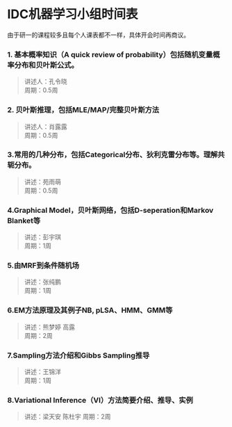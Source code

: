 # IDC机器学习小组时间表

由于研一的课程较多且每个人课表都不一样，具体开会时间再商议。

### 1. 基本概率知识（A quick review of probability）包括随机变量概率分布和贝叶斯公式。

> 讲述人：孔令晓  
周期：0.5周

### 2. 贝叶斯推理，包括MLE/MAP/完整贝叶斯方法

> 讲述人：肖露露  
周期：0.5周

### 3.常用的几种分布，包括Categorical分布、狄利克雷分布等。理解共轭分布。
> 讲述：苑雨萌  
周期：0.5周

### 4.Graphical Model，贝叶斯网络，包括D-seperation和Markov Blanket等
> 讲述：彭宇琪  
周期：1周

### 5.由MRF到条件随机场
> 讲述：张纯鹏   
周期：1周 

### 6.EM方法原理及其例子NB, pLSA、HMM、GMM等
> 讲述：熊梦婷 高露  
周期：2周

### 7.Sampling方法介绍和Gibbs Sampling推导
> 讲述：王锦洋  
周期：1周

### 8.Variational Inference（VI）方法简要介绍、推导、实例
> 讲述：梁天安 陈杜宇 
周期：2周

